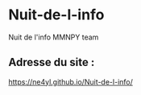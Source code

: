 # Nuit-de-l-info
Nuit de l'info MMNPY team
## Adresse du site : 
  https://ne4yl.github.io/Nuit-de-l-info/
